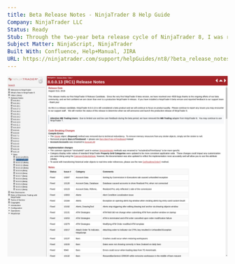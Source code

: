 ```yaml
---
title: Beta Release Notes - NinjaTrader 8 Help Guide
Company: NinjaTrader LLC
Status: Ready
Stub: Through the two-year beta release cycle of NinjaTrader 8, I was responsible for compiling and writing release notes that described the changes for each iteration up until the final release candidate.
Subject Matter: NinjaScript, NinjaTrader
Built With: Confluence, Help+Manual, JIRA
URL: https://ninjatrader.com/support/helpGuides/nt8/?beta_release_notes.htm
---
```

![alt text](./img/beta.png)